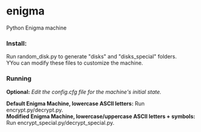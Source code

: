 # enigma
Python Enigma machine

### Install:
Run random_disk.py to generate "disks" and "disks_special" folders.\
YYou can modify these files to customize the machine.

### Running
**Optional:** *Edit the config.cfg file for the machine's initial state.*

**Default Enigma Machine, lowercase ASCII letters:** Run encrypt.py/decrypt.py.\
**Modified Enigma Machine, lowercase/uppercase ASCII letters + symbols:** Run encrypt_special.py/decrypt_special.py.
